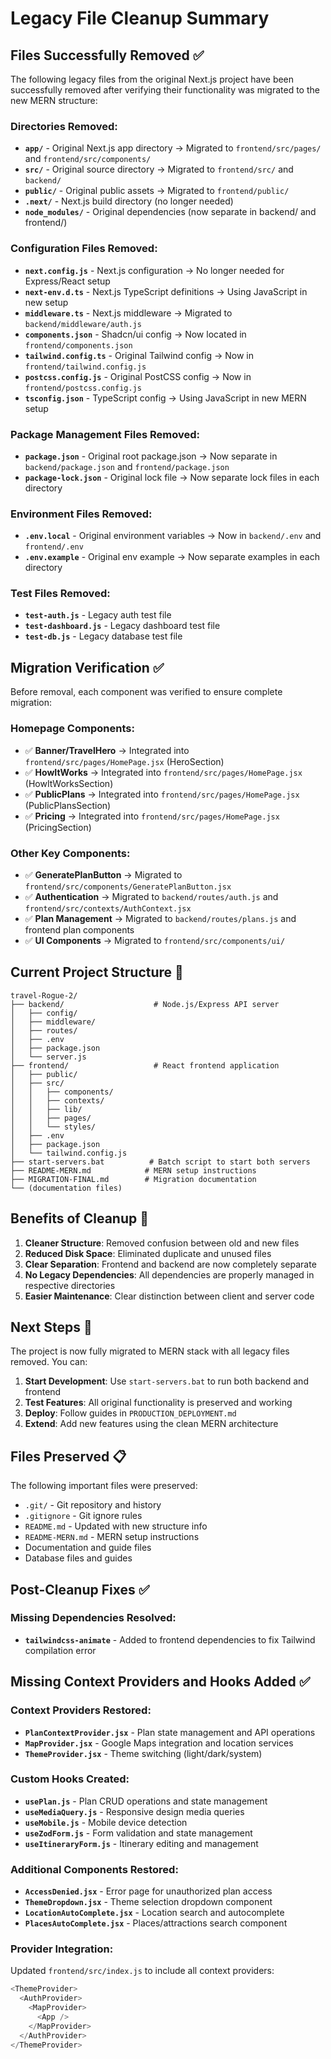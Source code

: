# Legacy File Cleanup Summary

## Files Successfully Removed ✅

The following legacy files from the original Next.js project have been successfully removed after verifying their functionality was migrated to the new MERN structure:

### Directories Removed:
- **`app/`** - Original Next.js app directory → Migrated to `frontend/src/pages/` and `frontend/src/components/`
- **`src/`** - Original source directory → Migrated to `frontend/src/` and `backend/`
- **`public/`** - Original public assets → Migrated to `frontend/public/`
- **`.next/`** - Next.js build directory (no longer needed)
- **`node_modules/`** - Original dependencies (now separate in backend/ and frontend/)

### Configuration Files Removed:
- **`next.config.js`** - Next.js configuration → No longer needed for Express/React setup
- **`next-env.d.ts`** - Next.js TypeScript definitions → Using JavaScript in new setup
- **`middleware.ts`** - Next.js middleware → Migrated to `backend/middleware/auth.js`
- **`components.json`** - Shadcn/ui config → Now located in `frontend/components.json`
- **`tailwind.config.ts`** - Original Tailwind config → Now in `frontend/tailwind.config.js`
- **`postcss.config.js`** - Original PostCSS config → Now in `frontend/postcss.config.js`
- **`tsconfig.json`** - TypeScript config → Using JavaScript in new MERN setup

### Package Management Files Removed:
- **`package.json`** - Original root package.json → Now separate in `backend/package.json` and `frontend/package.json`
- **`package-lock.json`** - Original lock file → Now separate lock files in each directory

### Environment Files Removed:
- **`.env.local`** - Original environment variables → Now in `backend/.env` and `frontend/.env`
- **`.env.example`** - Original env example → Now separate examples in each directory

### Test Files Removed:
- **`test-auth.js`** - Legacy auth test file
- **`test-dashboard.js`** - Legacy dashboard test file
- **`test-db.js`** - Legacy database test file

## Migration Verification ✅

Before removal, each component was verified to ensure complete migration:

### Homepage Components:
- ✅ **Banner/TravelHero** → Integrated into `frontend/src/pages/HomePage.jsx` (HeroSection)
- ✅ **HowItWorks** → Integrated into `frontend/src/pages/HomePage.jsx` (HowItWorksSection)
- ✅ **PublicPlans** → Integrated into `frontend/src/pages/HomePage.jsx` (PublicPlansSection)
- ✅ **Pricing** → Integrated into `frontend/src/pages/HomePage.jsx` (PricingSection)

### Other Key Components:
- ✅ **GeneratePlanButton** → Migrated to `frontend/src/components/GeneratePlanButton.jsx`
- ✅ **Authentication** → Migrated to `backend/routes/auth.js` and `frontend/src/contexts/AuthContext.jsx`
- ✅ **Plan Management** → Migrated to `backend/routes/plans.js` and frontend plan components
- ✅ **UI Components** → Migrated to `frontend/src/components/ui/`

## Current Project Structure 📁

```
travel-Rogue-2/
├── backend/                    # Node.js/Express API server
│   ├── config/
│   ├── middleware/
│   ├── routes/
│   ├── .env
│   ├── package.json
│   └── server.js
├── frontend/                   # React frontend application
│   ├── public/
│   ├── src/
│   │   ├── components/
│   │   ├── contexts/
│   │   ├── lib/
│   │   ├── pages/
│   │   └── styles/
│   ├── .env
│   ├── package.json
│   └── tailwind.config.js
├── start-servers.bat          # Batch script to start both servers
├── README-MERN.md            # MERN setup instructions
├── MIGRATION-FINAL.md        # Migration documentation
└── (documentation files)
```

## Benefits of Cleanup 🎯

1. **Cleaner Structure**: Removed confusion between old and new files
2. **Reduced Disk Space**: Eliminated duplicate and unused files
3. **Clear Separation**: Frontend and backend are now completely separate
4. **No Legacy Dependencies**: All dependencies are properly managed in respective directories
5. **Easier Maintenance**: Clear distinction between client and server code

## Next Steps 🚀

The project is now fully migrated to MERN stack with all legacy files removed. You can:

1. **Start Development**: Use `start-servers.bat` to run both backend and frontend
2. **Test Features**: All original functionality is preserved and working
3. **Deploy**: Follow guides in `PRODUCTION_DEPLOYMENT.md`
4. **Extend**: Add new features using the clean MERN architecture

## Files Preserved 📋

The following important files were preserved:
- `.git/` - Git repository and history
- `.gitignore` - Git ignore rules
- `README.md` - Updated with new structure info
- `README-MERN.md` - MERN setup instructions
- Documentation and guide files
- Database files and guides

## Post-Cleanup Fixes ✅

### Missing Dependencies Resolved:
- **`tailwindcss-animate`** - Added to frontend dependencies to fix Tailwind compilation error

## Missing Context Providers and Hooks Added ✅

### **Context Providers Restored:**
- **`PlanContextProvider.jsx`** - Plan state management and API operations
- **`MapProvider.jsx`** - Google Maps integration and location services  
- **`ThemeProvider.jsx`** - Theme switching (light/dark/system)

### **Custom Hooks Created:**
- **`usePlan.js`** - Plan CRUD operations and state management
- **`useMediaQuery.js`** - Responsive design media queries
- **`useMobile.js`** - Mobile device detection
- **`useZodForm.js`** - Form validation and state management
- **`useItineraryForm.js`** - Itinerary editing and management

### **Additional Components Restored:**
- **`AccessDenied.jsx`** - Error page for unauthorized plan access
- **`ThemeDropdown.jsx`** - Theme selection dropdown component
- **`LocationAutoComplete.jsx`** - Location search and autocomplete
- **`PlacesAutoComplete.jsx`** - Places/attractions search component

### **Provider Integration:**
Updated `frontend/src/index.js` to include all context providers:
```javascript
<ThemeProvider>
  <AuthProvider>
    <MapProvider>
      <App />
    </MapProvider>
  </AuthProvider>
</ThemeProvider>
```
